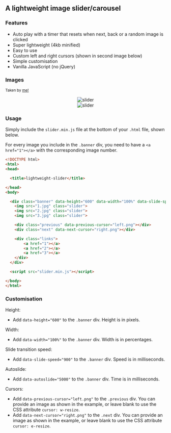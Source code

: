 ## A lightweight image slider/carousel

### Features

- Auto play with a timer that resets when next, back or a random image is clicked
- Super lightweight (4kb minified)
- Easy to use
- Custom left and right cursors (shown in second image below)
- Simple customisation
- Vanilla JavaScript (no jQuery)

### Images
<sup>Taken by <a href="https://lukakerrphoto.com">me!</a></sup>
<div style="text-align:center">
	<img src ="http://i.imgur.com/bFp8h5T.png" alt="slider">
</div>

<div style="text-align:center">
	<img src ="http://i.imgur.com/3LVafrS.png" alt="slider">
</div>

### Usage

Simply include the `slider.min.js` file at the bottom of your `.html` file, shown below.

For every image you include in the `.banner` div, you need to have a `<a href="1"></a>` with the corresponding image number.

```html
<!DOCTYPE html>
<html>
<head>

  <title>lightweight-slider</title>

</head>
<body>

  <div class="banner" data-height="600" data-width="100%" data-slide-speed="900" data-autoslide="5000">
    <img src="1.jpg" class="slider">
    <img src="2.jpg" class="slider">
    <img src="3.jpg" class="slider">

    <div class="previous" data-previous-cursor="left.png"></div>
    <div class="next" data-next-cursor="right.png"></div>

    <div class="links">
        <a href="1"></a>
        <a href="2"></a>
        <a href="3"></a>
    </div>
  </div>

  <script src="slider.min.js"></script>

</body>
</html>
```

### Customisation

Height: 
- Add `data-height="600"` to the `.banner` div. Height is in pixels.

Width: 
- Add `data-width="100%"` to the `.banner` div. Width is in percentages.

Slide transition speed:
- Add `data-slide-speed="900"` to the `.banner` div. Speed is in milliseconds.

Autoslide:
- Add `data-autoslide="5000"` to the `.banner` div. Time is in milliseconds.

Cursors:
- Add `data-previous-cursor="left.png"` to the `.previous` div. You can provide an image as shown in the example, or leave blank to use the CSS attribute `cursor: w-resize`.
- Add `data-next-cursor="right.png"` to the `.next` div. You can provide an image as shown in the example, or leave blank to use the CSS attribute `cursor: e-resize`.

